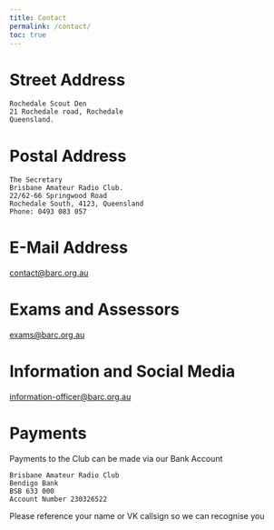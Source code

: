 ```yaml
---
title: Contact
permalink: /contact/
toc: true
---
```


# Street Address

```
Rochedale Scout Den
21 Rochedale road, Rochedale
Queensland.
```

# Postal Address

```
The Secretary
Brisbane Amateur Radio Club.
22/62-66 Springwood Road
Rochedale South, 4123, Queensland
Phone: 0493 083 057
```

# E-Mail Address

[contact@barc.org.au](mailto:contact@barc.org.au)

# Exams and Assessors

[exams@barc.org.au](mailto:exams@barc.org.au)

# Information and Social Media 

[information-officer@barc.org.au](mailto:information-officer@barc.org.au)

# Payments

Payments to the Club can be made via our Bank Account

```
Brisbane Amateur Radio Club
Bendigo Bank
BSB 633 000
Account Number 230326522
```

Please reference your name or VK callsign so we can recognise you
